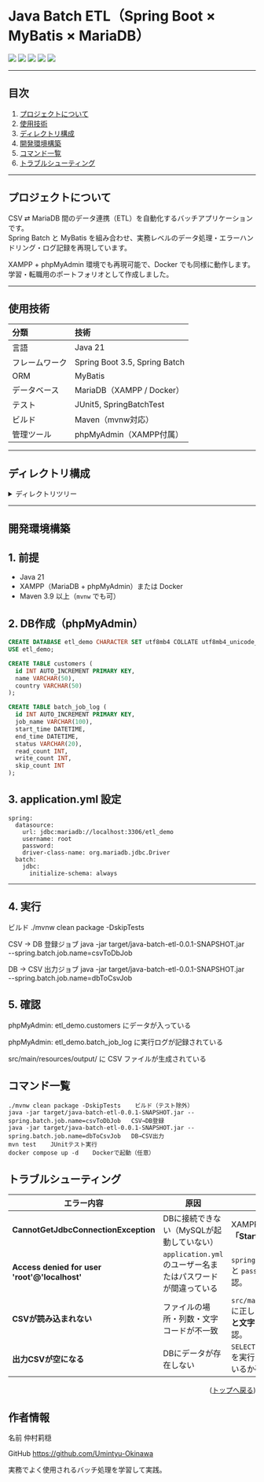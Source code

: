 <div id="top"></div>

# Java Batch ETL（Spring Boot × MyBatis × MariaDB）

<p align="left">
  <img src="https://img.shields.io/badge/Java-21-007396.svg?logo=java&style=for-the-badge">
  <img src="https://img.shields.io/badge/SpringBoot-3.5-6DB33F.svg?logo=springboot&style=for-the-badge&logoColor=white">
  <img src="https://img.shields.io/badge/MyBatis-3.5.15-D71F00.svg?logo=databricks&style=for-the-badge">
  <img src="https://img.shields.io/badge/MariaDB-11.3.2-003545.svg?logo=mariadb&style=for-the-badge">
  <img src="https://img.shields.io/badge/Maven-Build-1565C0.svg?logo=apache-maven&style=for-the-badge">
</p>

---

## 目次

1. [プロジェクトについて](#プロジェクトについて)
2. [使用技術](#使用技術)
3. [ディレクトリ構成](#ディレクトリ構成)
4. [開発環境構築](#開発環境構築)
5. [コマンド一覧](#コマンド一覧)
6. [トラブルシューティング](#トラブルシューティング)

---

## プロジェクトについて

CSV ⇄ MariaDB 間のデータ連携（ETL）を自動化するバッチアプリケーションです。  
Spring Batch と MyBatis を組み合わせ、実務レベルのデータ処理・エラーハンドリング・ログ記録を再現しています。  

XAMPP + phpMyAdmin 環境でも再現可能で、Docker でも同様に動作します。  
学習・転職用のポートフォリオとして作成しました。

---

## 使用技術

| 分類 | 技術 |
|:--|:--|
| 言語 | Java 21 |
| フレームワーク | Spring Boot 3.5, Spring Batch |
| ORM | MyBatis |
| データベース | MariaDB（XAMPP / Docker） |
| テスト | JUnit5, SpringBatchTest |
| ビルド | Maven（mvnw対応） |
| 管理ツール | phpMyAdmin（XAMPP付属） |

---

## ディレクトリ構成

<details>
<summary>ディレクトリツリー</summary>

```text

java-batch-etl/
├─ src/
│ ├─ main/java/com/example/batch/
│ │ ├─ config/ # Job / Step / Reader / Writer 定義
│ │ ├─ domain/ # Entityクラス
│ │ ├─ job/ # Job構成（csvToDb, dbToCsv）
│ │ ├─ listener/ # JobExecutionListener
│ │ ├─ repository/ # MyBatis Mapper
│ │ └─ service/ # バッチスケジューラ
│ ├─ resources/
│ │ ├─ input/ # 入力CSV
│ │ ├─ output/ # 出力CSV
│ │ ├─ mapper/ # MyBatis XML
│ │ └─ application.yml
└─ pom.xml

```
</details>

---

## 開発環境構築

## 1. 前提
- Java 21  
- XAMPP（MariaDB + phpMyAdmin）または Docker  
- Maven 3.9 以上（`mvnw` でも可）

## 2. DB作成（phpMyAdmin）

```sql
CREATE DATABASE etl_demo CHARACTER SET utf8mb4 COLLATE utf8mb4_unicode_ci;
USE etl_demo;

CREATE TABLE customers (
  id INT AUTO_INCREMENT PRIMARY KEY,
  name VARCHAR(50),
  country VARCHAR(50)
);

CREATE TABLE batch_job_log (
  id INT AUTO_INCREMENT PRIMARY KEY,
  job_name VARCHAR(100),
  start_time DATETIME,
  end_time DATETIME,
  status VARCHAR(20),
  read_count INT,
  write_count INT,
  skip_count INT
);
```

## 3. application.yml 設定

```
spring:
  datasource:
    url: jdbc:mariadb://localhost:3306/etl_demo
    username: root
    password:
    driver-class-name: org.mariadb.jdbc.Driver
  batch:
    jdbc:
      initialize-schema: always
```

---

## 4. 実行

 ビルド
./mvnw clean package -DskipTests

 CSV → DB 登録ジョブ
java -jar target/java-batch-etl-0.0.1-SNAPSHOT.jar \
  --spring.batch.job.name=csvToDbJob

 DB → CSV 出力ジョブ
java -jar target/java-batch-etl-0.0.1-SNAPSHOT.jar \
  --spring.batch.job.name=dbToCsvJob
  
## 5. 確認
phpMyAdmin: etl_demo.customers にデータが入っている

phpMyAdmin: etl_demo.batch_job_log に実行ログが記録されている

src/main/resources/output/ に CSV ファイルが生成されている

## コマンド一覧

```
./mvnw clean package -DskipTests	ビルド（テスト除外）
java -jar target/java-batch-etl-0.0.1-SNAPSHOT.jar --spring.batch.job.name=csvToDbJob	CSV→DB登録
java -jar target/java-batch-etl-0.0.1-SNAPSHOT.jar --spring.batch.job.name=dbToCsvJob	DB→CSV出力
mvn test	JUnitテスト実行
docker compose up -d	Dockerで起動（任意）
```

## トラブルシューティング
| エラー内容                                         | 原因                                      | 対処方法                                                             |
| --------------------------------------------- | --------------------------------------- | ---------------------------------------------------------------- |
| **CannotGetJdbcConnectionException**          | DBに接続できない（MySQLが起動していない）                | XAMPPを起動し、**MySQLを「Start」** にする。                                 |
| **Access denied for user 'root'@'localhost'** | `application.yml` のユーザー名またはパスワードが間違っている | `spring.datasource.username` と `password` の設定を再確認。               |
| **CSVが読み込まれない**                               | ファイルの場所・列数・文字コードが不一致                    | `src/main/resources/input/` に正しいCSVを配置し、**列数と文字コード(UTF-8)** を確認。 |
| **出力CSVが空になる**                                | DBにデータが存在しない                            | `SELECT * FROM customers;` を実行して、データが入っているか確認。                   |


<p align="right">(<a href="#top">トップへ戻る</a>)</p>

## 作者情報

名前	仲村莉穏

GitHub	https://github.com/Umintyu-Okinawa

実務でよく使用されるバッチ処理を学習して実践。

